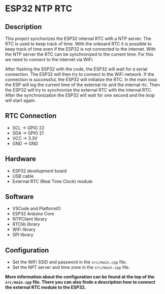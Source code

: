 # ESP32 NTP RTC
## Description
This project synchorizes the ESP32 internal RTC with a NTP server. The RTC is used to keep track of time.
With the onboard RTC it is possible to keep track of time even if the ESP32 is not connected to the internet.
With the NTP server the RTC can be synchronized to the current time. For this we need to connect to the internet via WiFi.

After flashing the ESP32 with the code, the ESP32 will wait for a serial connection. The ESP32 will then try to connect to the WiFi network. If the connection is successful, the ESP32 will initialize the RTC. In the main loop the ESP will log the current time of the external rtc and the internal rtc. Then the ESP32 will try to synchronize the external RTC with the internal RTC. After the synchronization the ESP32 will wait for one second and the loop will start again.

## RTC Connection
* SCL -> GPIO 22
* SDA -> GPIO 21
* VCC -> 3.3V
* GND -> GND

## Hardware
* ESP32 development board
* USB cable
* External RTC (Real Time Clock) module

## Software
* VSCode and PlatformIO
* ESP32 Arduino Core
* NTPClient library
* RTClib library
* WiFi library
* SPI library

## Configuration
* Set the WiFi SSID and password in the `src/main.cpp` file.
* Set the NPT server and time zone in the `src/main.cpp` file.

**More information about the configuration can be found at the top of the `src/main.cpp` file. There you can also finde a description how to connect the external RTC module to the ESP32.**